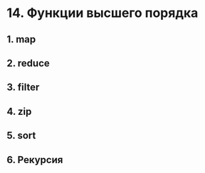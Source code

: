 # 14. Функции высшего порядка

## 1. map

## 2. reduce

## 3. filter

## 4. zip

## 5. sort

## 6. Рекурсия
